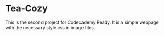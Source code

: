 # Tea-Cozy
This is the second project for Codecademy Ready. It is a simple webpage with the necessary style.css in image files.

